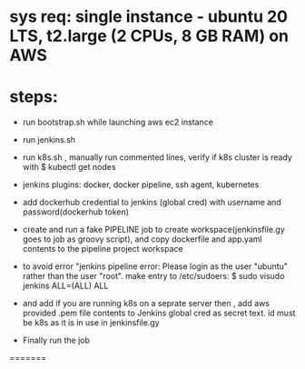 # sys req: single instance - ubuntu 20 LTS, t2.large (2 CPUs, 8 GB RAM) on AWS

# steps:
-  run bootstrap.sh while launching aws ec2 instance
-  run jenkins.sh
-  run k8s.sh , manually run commented lines, verify if k8s cluster is ready with $ kubectl get nodes
-  jenkins plugins: docker, docker pipeline, ssh agent, kubernetes
-  add dockerhub credential to jenkins (global cred) with username and password(dockerhub token)
-  create and run a fake PIPELINE job to create workspace(jenkinsfile.gy goes to job as groovy script), and copy dockerfile and app.yaml contents to the pipeline project workspace
-  to avoid error "jenkins pipeline error: Please login as the user "ubuntu" rather than the user "root".
make entry to /etc/sudoers: 
$ sudo visudo
jenkins ALL=(ALL) ALL

- and add if you are running k8s on a seprate server then , add aws provided .pem file contents to Jenkins global cred as secret text. id must be k8s as it is in use in jenkinsfile.gy

- Finally run the job

=======

